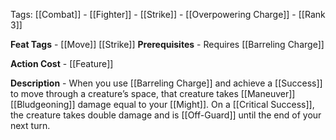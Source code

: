 Tags: [[Combat]] - [[Fighter]] - [[Strike]] - [[Overpowering Charge]] - [[Rank 3]]

**Feat Tags** -  [[Move]] [[Strike]]
**Prerequisites** - Requires [[Barreling Charge]]

**Action Cost** - [[Feature]]

**Description** -  When you use [[Barreling Charge]] and achieve a [[Success]] to move through a creature’s space, that creature takes [[Maneuver]] [[Bludgeoning]] damage equal to your [[Might]]. On a [[Critical Success]], the creature takes double damage and is [[Off-Guard]] until the end of your next turn.